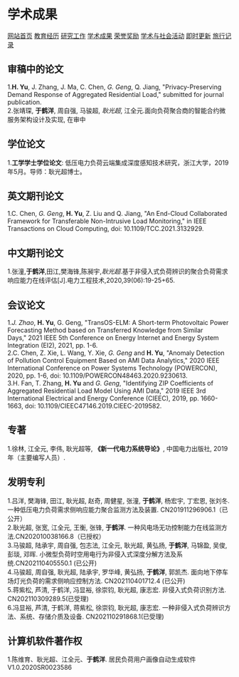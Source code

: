 # 学术成果
<a href="/index.html">网站首页</a>
<a href="/jiaoyu.html">教育经历</a>
<a href="/yanjiugongzuo.html">研究工作</a>
<a href="/xueshuchengguo.html">学术成果</a>
<a href="/rongyujiangli.html">荣誉奖励</a>
<a href="/xueshuhuodong.html">学术与社会活动</a>
<a href="/jishigengxin.html">即时更新</a>
<a href="/qita.html">旅行记录</a>

## 审稿中的论文
1.**H. Yu**, J. Zhang, J. Ma, C. Chen, *G. Geng*, Q. Jiang, "Privacy-Preserving Demand Response of Aggregated Residential Load," submitted for journal publication.
<br/>2.张靖琛, **于鹤洋**, 周自强, 马骏超, *耿光超*, 江全元.面向负荷聚合商的智能合约微服务架构设计及实现, 在审中

## 学位论文
1.**工学学士学位论文**: 低压电力负荷云端集成深度感知技术研究，浙江大学，2019年5月。导师：耿光超博士。

## 英文期刊论文
1.C. Chen, *G. Geng*, **H. Yu**, Z. Liu and Q. Jiang, "An End-Cloud Collaborated Framework for Transferable Non-Intrusive Load Monitoring," in IEEE Transactions on Cloud Computing, doi: 10.1109/TCC.2021.3132929.

## 中文期刊论文
1.张潼,**于鹤洋**,田江,樊海锋,陈昶宇,*耿光超*.基于非侵入式负荷辨识的聚合负荷需求响应能力在线评估[J].电力工程技术,2020,39(06):19-25+65.

## 会议论文
1.*J. Zhao*, **H. Yu**, G. Geng, "TransOS-ELM: A Short-term Photovoltaic Power Forecasting Method based on Transferred Knowledge from Similar Days," 2021 IEEE 5th Conference on Energy Internet and Energy System Integration (EI2), 2021, pp. 1-6.
<br/>2.C. Chen, Z. Xie, L. Wang, Y. Xie, *G. Geng* and **H. Yu**, "Anomaly Detection of Pollution Control Equipment Based on AMI Data Analytics," 2020 IEEE International Conference on Power Systems Technology (POWERCON), 2020, pp. 1-6, doi: 10.1109/POWERCON48463.2020.9230613.
<br/>3.H. Fan, T. Zhang, **H. Yu** and *G. Geng*, "Identifying ZIP Coefficients of Aggregated Residential Load Model Using AMI Data," 2019 IEEE 3rd International Electrical and Energy Conference (CIEEC), 2019, pp. 1660-1663, doi: 10.1109/CIEEC47146.2019.CIEEC-2019582.

## 专著
1.徐林, 江全元, 李伟, 耿光超等, **《新一代电力系统导论》**, 中国电力出版社, 2019年（主要编写人员）.

## 发明专利
1.吕洋, 樊海锋, 田江, 耿光超, 赵奇, 周健星, 张潼, **于鹤洋**, 杨宏宇, 丁宏恩, 张刘冬. 一种低压电力负荷需求侧响应能力聚合监测方法及装置. CN201911296906.1（已公开）
<br/>2.耿光超, 张宽, 江全元, 王衡, 张锋, **于鹤洋**. 一种风电场无功控制能力在线监测方法.CN202010038166.8（已授权）
<br/>3.马骏超, 陆承宇, 周自强, 包志法, 江全元, 耿光超, 黄弘扬, **于鹤洋**, 马锦盈, 吴俊, 彭琰, 邓晖. 小微型负荷时空用电行为非侵入式深度分解方法及系统.CN202110405550.1 (已公开)
<br/>4.马骏超, 周自强, 耿光超, 陆承宇, 罗华峰, 黄弘扬, **于鹤洋**, 郭凯杰. 面向地下停车场灯光负荷的需求侧响应控制方法. CN202110401712.4 (已公开)
<br/>5.蒋紫松, 芦清, 于鹤洋, 冯显裕, 徐崇钧, 耿光超, 康志宏. 非侵入式负荷识别方法. CN202110309289.5(已受理)
<br/>6.冯显裕, 芦清, 于鹤洋, 蒋紫松, 徐崇钧, 耿光超, 康志宏. 一种非侵入式负荷辨识方法、系统、存储介质及设备. CN202110291868.1(已受理)

## 计算机软件著作权
1.陈维育、耿光超、江全元、**于鹤洋**. 居民负荷用户画像自动生成软件V1.0.2020SR0023586
